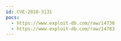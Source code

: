 ```yaml
---
id: CVE-2010-3131
pocs:
  - https://www.exploit-db.com/raw/14730
  - https://www.exploit-db.com/raw/14783
---
```

